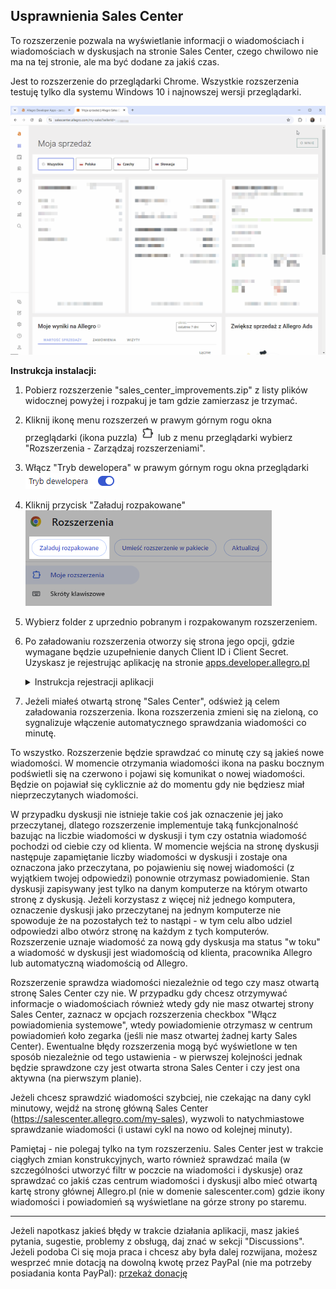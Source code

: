 ## Usprawnienia Sales Center
To rozszerzenie pozwala na wyświetlanie informacji o wiadomościach i wiadomościach w dyskusjach na stronie Sales Center, czego chwilowo nie ma na tej stronie, ale ma być dodane za jakiś czas. 

Jest to rozszerzenie do przeglądarki Chrome. Wszystkie rozszerzenia testuję tylko dla systemu Windows 10 i najnowszej wersji przeglądarki.

![Alt text](assets/messages_and_disputes.gif)

**Instrukcja instalacji:**
1. Pobierz rozszerzenie "sales_center_improvements.zip" z listy plików widocznej powyżej i rozpakuj je tam gdzie zamierzasz je trzymać.
2. Kliknij ikonę menu rozszerzeń w prawym górnym rogu okna przeglądarki (ikona puzzla) ![Alt text](assets/chrome_extensions_menu_icon.png) lub z menu przeglądarki wybierz "Rozszerzenia - Zarządzaj rozszerzeniami".
3. Włącz "Tryb dewelopera" w prawym górnym rogu okna przeglądarki ![Alt text](assets/chrome_enabled_developer_mode.png)
4. Kliknij przycisk "Załaduj rozpakowane"  
![Alt text](assets/chrome_extensions_load_unpacked_button.png)
5. Wybierz folder z uprzednio pobranym i rozpakowanym rozszerzeniem.
6. Po załadowaniu rozszerzenia otworzy się strona jego opcji, gdzie wymagane będzie uzupełnienie danych Client ID i Client Secret. Uzyskasz je rejestrując aplikację na stronie [apps.developer.allegro.pl](https://apps.developer.allegro.pl/)  
    <details>
      <summary>Instrukcja rejestracji aplikacji</summary>
      
      1. Otwórz stronę [developer.allegro.pl](https://developer.allegro.pl/).
      2. Kliknij "Zarządzaj API" - "Moje aplikacje". Upewnij się że zalogowany jesteś na konto Allegro w ramach którego działać będzie aplikacja. Jeśli nie, wyloguj się (klikając ikonę obok nazwy użytkownika i wybierz "Wyloguj") a następnie zaloguj się na właściwe konto.
      3. Kliknij przycisk "Zarejestruj aplikację".  
      4. W formularzu rejestracji aplikacji Allegro podaj następujące dane:  
        - **Nazwa aplikacji:** dowolna, np. "Sales Center Improvements"  
        - **Wybierz rodzaj aplikacji:** zaznacz pierwszą opcję ("Aplikacja ma dostęp do przeglądarki, w której użytkownik loguje się do Allegro (np. aplikacja na serwerze albo plik wykonywalny)")  
        ![Alt text](assets/allegro_application_type_code_flow.png)  
        - **Ścieżka aplikacji:** na stronie opcji rozszerzenia zaznacz i skopiuj tekst widniejący przy parametrze **Ścieżka aplikacji**. Jest to unikalny adres aplikacji w domenie chromiumapp.org pod który Allegro będzie przesyłać kod autoryzujący i tokeny dostępowe.  
        - **Uprawnienia aplikacji:** zaznacz następujące uprawnienia: `allegro:api:disputes` (sekcja **Zamówienia i obsługa posprzedażowa**) `allegro:api:messaging` (sekcja **Zarządzanie wiadomościami**), `allegro:api:profile:read` (sekcja **Dane osobowe**).  
        - Zaznacz `* Znam i akceptuję regulamin REST API Allegro`.  
        - Kliknij przycisk "Zarejestruj".  
        - Na koncie możesz mieć do 5 zarejestrowanych aplikacji. Jeżeli chciałbyś ją usunąć zrobisz to na tej samej stronie.
      5. Aplikacja zostanie zarejestrowana. Kliknij "Szczegóły" aby odczytać Client ID i Client Secret. Zaznacz i skopiuj parametr Client ID, wklej go na stronie opcji rozszerzenia w polu Client ID. Kliknij "Pokaż" przy parametrze Client Secret, aby odsłonić domyślnie zamaskowaną wartość tego parametru, zaznacz i skopiuj parametr Client Secret, wklej go na stronie opcji rozszerzenia w polu Client Secret. Zamknij okno ze szczegółami aplikacji.
      6. Kliknij "Zapisz" a następnie "Zaloguj" na stronie opcji rozszerzenia. Zostaniesz przeniesiony na stronę Allegro gdzie musisz potwierdzić że kontynuujesz jako zalogowany użytkownik  
      ![Alt text](assets/allegro_confirm_account_dialog.png)
      7. Kliknij przycisk "Kontynuuj".
      8. Zostaniesz przeniesiony na stronę Allegro z pytaniem czy chcesz powiązać swoje konto z aplikacją  
      ![Alt text](assets/allegro_account_linking_question_allegro-api-disputes,allegro-api-messaging,allegro-api-profile-read.png)
      9. Kliknij przycisk "Tak, powiąż". Jeśli chiałbyś usunąć powiązanie aplikacji z kontem zrobisz to na stronie Allegro - Moje Allegro - Konto - Bezpieczeństwo - [Powiązane aplikacje](https://allegro.pl/moje-allegro/moje-konto/powiazane-aplikacje)
      10. Na stronie opcji rozszerzenia pojawi się komunikat o zalogowaniu wraz z nazwą użytkownika.  
    </details>
7. Jeżeli miałeś otwartą stronę "Sales Center", odśwież ją celem załadowania rozszerzenia. Ikona rozszerzenia zmieni się na zieloną, co sygnalizuje włączenie automatycznego sprawdzania wiadomości co minutę.

To wszystko. Rozszerzenie będzie sprawdzać co minutę czy są jakieś nowe wiadomości. W momencie otrzymania wiadomości ikona na pasku bocznym podświetli się na czerwono i pojawi się komunikat o nowej wiadomości. Będzie on pojawiał się cyklicznie aż do momentu gdy nie będziesz miał nieprzeczytanych wiadomości.

W przypadku dyskusji nie istnieje takie coś jak oznaczenie jej jako przeczytanej, dlatego rozszerzenie implementuje taką funkcjonalność bazując na liczbie wiadomości w dyskusji i tym czy ostatnia wiadomość pochodzi od ciebie czy od klienta. W momencie wejścia na stronę dyskusji następuje zapamiętanie liczby wiadomości w dyskusji i zostaje ona oznaczona jako przeczytana, po pojawieniu się nowej wiadomości (z wyjątkiem twojej odpowiedzi) ponownie otrzymasz powiadomienie. Stan dyskusji zapisywany jest tylko na danym komputerze na którym otwarto stronę z dyskusją. Jeżeli korzystasz z więcej niż jednego komputera, oznaczenie dyskusji jako przeczytanej na jednym komputerze nie spowoduje że na pozostałych też to nastąpi - w tym celu albo udziel odpowiedzi albo otwórz stronę na każdym z tych komputerów. Rozszerzenie uznaje wiadomość za nową gdy dyskusja ma status "w toku" a wiadomość w dyskusji jest wiadomością od klienta, pracownika Allegro lub automatyczną wiadomością od Allegro.

Rozszerzenie sprawdza wiadomości niezależnie od tego czy masz otwartą stronę Sales Center czy nie. W przypadku gdy chcesz otrzymywać informacje o wiadomościach również wtedy gdy nie masz otwartej strony Sales Center, zaznacz w opcjach rozszerzenia checkbox "Włącz powiadomienia systemowe", wtedy powiadomienie otrzymasz w centrum powiadomień koło zegarka (jeśli nie masz otwartej żadnej karty Sales Center). Ewentualne błędy rozszerzenia mogą być wyświetlone w ten sposób niezależnie od tego ustawienia - w pierwszej kolejności jednak będzie sprawdzone czy jest otwarta strona Sales Center i czy jest ona aktywna (na pierwszym planie).

Jeżeli chcesz sprawdzić wiadomości szybciej, nie czekając na dany cykl minutowy, wejdź na stronę główną Sales Center (https://salescenter.allegro.com/my-sales), wyzwoli to natychmiastowe sprawdzanie wiadomości (i ustawi cykl na nowo od kolejnej minuty).

Pamiętaj - nie polegaj tylko na tym rozszerzeniu. Sales Center jest w trakcie ciągłych zmian konstrukcyjnych, warto również sprawdzać maila (w szczególności utworzyć filtr w poczcie na wiadomości i dyskusje) oraz sprawdzać co jakiś czas centrum wiadomości i dyskusji albo mieć otwartą kartę strony głównej Allegro.pl (nie w domenie salescenter.com) gdzie ikony wiadomości i powiadomień są wyświetlane na górze strony po staremu.

***
Jeżeli napotkasz jakieś błędy w trakcie działania aplikacji, masz jakieś pytania, sugestie, problemy z obsługą, daj znać w sekcji "Discussions".
Jeżeli podoba Ci się moja praca i chcesz aby była dalej rozwijana, możesz wesprzeć mnie dotacją na dowolną kwotę przez PayPal (nie ma potrzeby posiadania konta PayPal): [przekaż donację](https://www.paypal.com/donate/?hosted_button_id=GVU3UC2ZY85SN&locale.x=pl_PL)
